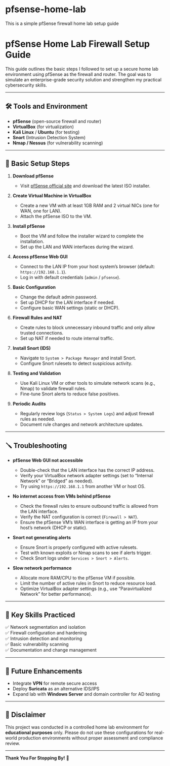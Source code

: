 # pfsense-home-lab
This is a simple pfSense firewall home lab setup guide
# pfSense Home Lab Firewall Setup Guide

This guide outlines the basic steps I followed to set up a secure home lab environment using pfSense as the firewall and router. The goal was to simulate an enterprise-grade security solution and strengthen my practical cybersecurity skills.

---

## 🛠️ Tools and Environment

- **pfSense** (open-source firewall and router)
- **VirtualBox** (for virtualization)
- **Kali Linux** / **Ubuntu** (for testing)
- **Snort** (Intrusion Detection System)
- **Nmap / Nessus** (for vulnerability scanning)

---

## 🔧 Basic Setup Steps

1. **Download pfSense**  
   - Visit [pfSense official site](https://www.pfsense.org/download/) and download the latest ISO installer.

2. **Create Virtual Machine in VirtualBox**  
   - Create a new VM with at least 1GB RAM and 2 virtual NICs (one for WAN, one for LAN).
   - Attach the pfSense ISO to the VM.

3. **Install pfSense**  
   - Boot the VM and follow the installer wizard to complete the installation.
   - Set up the LAN and WAN interfaces during the wizard.

4. **Access pfSense Web GUI**  
   - Connect to the LAN IP from your host system’s browser (default: `https://192.168.1.1`).
   - Log in with default credentials (`admin` / `pfsense`).

5. **Basic Configuration**  
   - Change the default admin password.  
   - Set up DHCP for the LAN interface if needed.  
   - Configure basic WAN settings (static or DHCP).

6. **Firewall Rules and NAT**  
   - Create rules to block unnecessary inbound traffic and only allow trusted connections.
   - Set up NAT if needed to route internal traffic.

7. **Install Snort (IDS)**  
   - Navigate to `System > Package Manager` and install Snort.
   - Configure Snort rulesets to detect suspicious activity.

8. **Testing and Validation**  
   - Use Kali Linux VM or other tools to simulate network scans (e.g., Nmap) to validate firewall rules.
   - Fine-tune Snort alerts to reduce false positives.

9. **Periodic Audits**  
   - Regularly review logs (`Status > System Logs`) and adjust firewall rules as needed.
   - Document rule changes and network architecture updates.

---

## 🪛 Troubleshooting

- **pfSense Web GUI not accessible**  
  - Double-check that the LAN interface has the correct IP address.  
  - Verify your VirtualBox network adapter settings (set to “Internal Network” or “Bridged” as needed).  
  - Try using `https://192.168.1.1` from another VM or host OS.

- **No internet access from VMs behind pfSense**  
  - Check the firewall rules to ensure outbound traffic is allowed from the LAN interface.  
  - Verify the NAT configuration is correct (`Firewall > NAT`).  
  - Ensure the pfSense VM’s WAN interface is getting an IP from your host’s network (DHCP or static).

- **Snort not generating alerts**  
  - Ensure Snort is properly configured with active rulesets.  
  - Test with known exploits or Nmap scans to see if alerts trigger.  
  - Check Snort logs under `Services > Snort > Alerts`.

- **Slow network performance**  
  - Allocate more RAM/CPU to the pfSense VM if possible.  
  - Limit the number of active rules in Snort to reduce resource load.  
  - Optimize VirtualBox adapter settings (e.g., use “Paravirtualized Network” for better performance).

---

## 📌 Key Skills Practiced

✅ Network segmentation and isolation  
✅ Firewall configuration and hardening  
✅ Intrusion detection and monitoring  
✅ Basic vulnerability scanning  
✅ Documentation and change management

---

## 🚀 Future Enhancements

- Integrate **VPN** for remote secure access  
- Deploy **Suricata** as an alternative IDS/IPS  
- Expand lab with **Windows Server** and domain controller for AD testing

---

## 📄 Disclaimer

This project was conducted in a controlled home lab environment for **educational purposes** only. Please do not use these configurations for real-world production environments without proper assessment and compliance review.

---

**Thank You For Stopping By!** 🎉  
